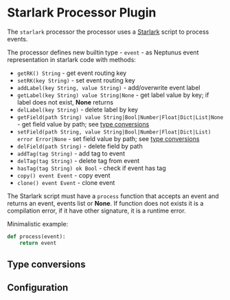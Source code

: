 # Starlark Processor Plugin
The `starlark` processor the processor uses a [Starlark](https://github.com/google/starlark-go/blob/master/doc/spec.md) script to process events.

The processor defines new builtin type - `event` - as Neptunus event representation in starlark code with methods:
 - `getRK() String` - get event routing key
 - `setRK(key String)` - set event routing key
 - `addLabel(key String, value String)` - add/overwrite event label
 - `getLabel(key String) value String|None` - get label value by key; if label does not exist, **None** returns
 - `delLabel(key String)` - delete label by key
 - `getField(path String) value String|Bool|Number|Float|Dict|List|None` - get field value by path; see [type conversions](#type-conversions)
 - `setField(path String, value String|Bool|Number|Float|Dict|List) error Error|None` - set field value by path; see [type conversions](#type-conversions)
 - `delField(path String)` - delete field by path
 - `addTag(tag String)` - add tag to event
 - `delTag(tag String)` - delete tag from event
 - `hasTag(tag String) ok Bool` - check if event has tag
 - `copy() event Event` - copy event
 - `clone() event Event` - clone event

The Starlark script must have a `process` function that accepts an event and returns an event, events list or **None**. If function does not exists it is a compilation error, if it have other signature, it is a runtime error.

Minimalistic example:
```python
def process(event):
    return event
```

## Type conversions

## Configuration
